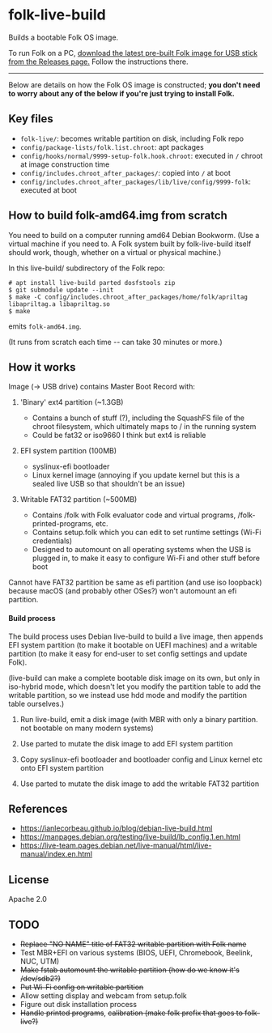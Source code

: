 # folk-live-build

Builds a bootable Folk OS image.

To run Folk on a PC, [download the latest pre-built Folk image for USB
stick from the Releases
page.](https://github.com/FolkComputer/folk/releases)
Follow the instructions there.

---

Below are details on how the Folk OS image is constructed; **you don't
need to worry about any of the below if you're just trying to install
Folk.**

## Key files

- `folk-live/`: becomes writable partition on disk, including Folk repo
- `config/package-lists/folk.list.chroot`: apt packages
- `config/hooks/normal/9999-setup-folk.hook.chroot`: executed in
  `/` chroot at image construction time
- `config/includes.chroot_after_packages/`: copied into `/` at boot
- `config/includes.chroot_after_packages/lib/live/config/9999-folk`:
  executed at boot

## How to build folk-amd64.img from scratch

You need to build on a computer running amd64 Debian Bookworm. (Use a
virtual machine if you need to. A Folk system built by folk-live-build
itself should work, though, whether on a virtual or physical machine.)

In this live-build/ subdirectory of the Folk repo:

```
# apt install live-build parted dosfstools zip
$ git submodule update --init
$ make -C config/includes.chroot_after_packages/home/folk/apriltag libapriltag.a libapriltag.so
$ make
```

emits `folk-amd64.img`.

(It runs from scratch each time -- can take 30 minutes or more.)

## How it works

Image (-> USB drive) contains Master Boot Record with:

1. 'Binary' ext4 partition (~1.3GB)
   - Contains a bunch of stuff (?), including the SquashFS file of
     the chroot filesystem, which ultimately maps to / in the
     running system
   - Could be fat32 or iso9660 I think but ext4 is reliable

2. EFI system partition (100MB)
   - syslinux-efi bootloader
   - Linux kernel image (annoying if you update kernel but this is a
     sealed live USB so that shouldn't be an issue)

3. Writable FAT32 partition (~500MB)
   - Contains /folk with Folk evaluator code and virtual programs,
     /folk-printed-programs, etc.
   - Contains setup.folk which you can edit to set runtime settings
     (Wi-Fi credentials)
   - Designed to automount on all operating systems when the USB is
     plugged in, to make it easy to configure Wi-Fi and other stuff
     before boot

Cannot have FAT32 partition be same as efi partition (and use iso
loopback) because macOS (and probably other OSes?) won't automount an
efi partition.

#### Build process

The build process uses Debian live-build to build a live image, then
appends EFI system partition (to make it bootable on UEFI machines)
and a writable partition (to make it easy for end-user to set config
settings and update Folk).

(live-build can make a complete bootable disk image on its own, but
only in iso-hybrid mode, which doesn't let you modify the partition
table to add the writable partition, so we instead use hdd mode and
modify the partition table ourselves.)

1. Run live-build, emit a disk image (with MBR with only a binary
   partition. not bootable on many modern systems)

2. Use parted to mutate the disk image to add EFI system partition

3. Copy syslinux-efi bootloader and bootloader config and Linux kernel
   etc onto EFI system partition

4. Use parted to mutate the disk image to add the writable FAT32 partition

## References

- <https://ianlecorbeau.github.io/blog/debian-live-build.html>
- <https://manpages.debian.org/testing/live-build/lb_config.1.en.html>
- <https://live-team.pages.debian.net/live-manual/html/live-manual/index.en.html>

## License

Apache 2.0

## TODO

- ~~Replace "NO NAME" title of FAT32 writable partition with Folk name~~
- Test MBR+EFI on various systems (BIOS, UEFI, Chromebook, Beelink,
  NUC, UTM)
- ~~Make fstab automount the writable partition (how do we know it's
  /dev/sdb2?)~~
- ~~Put Wi-Fi config on writable partition~~
- Allow setting display and webcam from setup.folk
- Figure out disk installation process
- ~~Handle printed programs~~, ~~calibration (make folk prefix that goes to folk-live?)~~

